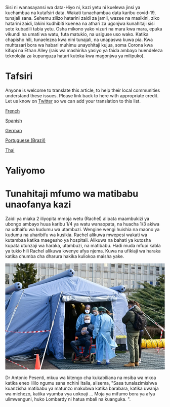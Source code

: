 Sisi ni wanasayansi wa data-Hiyo ni, kazi yetu ni kuelewa jinsi ya kuchambua na kutafsiri data. Wakati tunachambua data karibu covid-19, tunajali sana. Sehemu zilizo hatarini zaidi za jamii, wazee na masikini, ziko hatarini zaidi, lakini kudhibiti kuenea na athari za ugonjwa kunahitaji sisi sote kubadili tabia yetu. Osha mikono yako vizuri na mara kwa mara, epuka vikundi na umati wa watu, futa matukio, na usiguse uso wako. Katika chapisho hili, tunaelezea kwa nini tunajali, na unapaswa kuwa pia. Kwa muhtasari bora wa habari muhimu unayohitaji kujua, soma Corona kwa kifupi na Ethan Alley (rais wa mashirika yasiyo ya faida ambayo huendeleza teknolojia za kupunguza hatari kutoka kwa magonjwa ya milipuko).

# Tafsiri

Anyone is welcome to translate this article, to help their local communities understand these issues. Please link back to here with appropriate credit. Let us know on [Twitter](https://twitter.com/jeremyphoward) so we can add your translation to this list.

[French](https://medium.com/@xrb/covid-19-votre-communaut%C3%A9-et-vous-3e5f127910bc)

[Spanish](https://datus.encryptedcommerce.net/public-health/2020/03/09/Covid-19-datascience-translation.html)

[German](https://multitudes.github.io/posts/Covid19/)

[Portuguese (Brazil)](https://medium.com/@gpalmape/covid-19-sua-comunidade-e-voc%C3%AA-uma-perspectiva-de-ci%C3%AAncia-de-dados-cbdded20e436)

[Thai](https://medium.com/mmaetha/covid-19-%E0%B8%AA%E0%B8%B1%E0%B8%87%E0%B8%84%E0%B8%A1-%E0%B9%81%E0%B8%A5%E0%B8%B0%E0%B8%95%E0%B8%B1%E0%B8%A7%E0%B8%84%E0%B8%B8%E0%B8%93%E0%B9%80%E0%B8%AD%E0%B8%87-%E0%B9%83%E0%B8%99%E0%B8%A1%E0%B8%B8%E0%B8%A1%E0%B8%A1%E0%B8%AD%E0%B8%87%E0%B8%82%E0%B8%AD%E0%B8%87%E0%B8%A7%E0%B8%B4%E0%B8%97%E0%B8%A2%E0%B8%B2%E0%B8%A8%E0%B8%B2%E0%B8%AA%E0%B8%95%E0%B8%A3%E0%B9%8C%E0%B8%82%E0%B9%89%E0%B8%AD%E0%B8%A1%E0%B8%B9%E0%B8%A5-1323c34fd4df)

# Yaliyomo

# Tunahitaji mfumo wa matibabu unaofanya kazi

Zaidi ya miaka 2 iliyopita mmoja wetu (Rachel) alipata maambukizi ya ubongo ambayo huua karibu 1/4 ya watu wanaopata, na huacha 1/3 akiwa na udhaifu wa kudumu wa utambuzi. Wengine wengi huishia na maono ya kudumu na uharibifu wa kusikia. Rachel alikuwa mwepesi wakati wa kutambaa katika maegesho ya hospitali. Alikuwa na bahati ya kutosha kupata utunzaji wa haraka, utambuzi, na matibabu. Hadi muda mfupi kabla ya tukio hili Rachel alikuwa kwenye afya njema. Kuwa na ufikiaji wa haraka katika chumba cha dharura hakika kuliokoa maisha yake.

![A group of people standing in a tent Description automatically generated](/images/2020-03-10-SwahiliTest//media/image1.jpeg)

Dr Antonio Pesenti, mkuu wa kitengo cha kukabiliana na msiba wa mkoa katika eneo lililo ngumu sana nchini Italia, alisema, "Sasa tunalazimishwa kuanzisha matibabu ya matunzo makubwa katika barabara, katika uwanja wa michezo, katika vyumba vya uokoaji ... Moja ya mifumo bora ya afya ulimwenguni, huko Lombardy ni hatua mbali na kuanguka. ".
